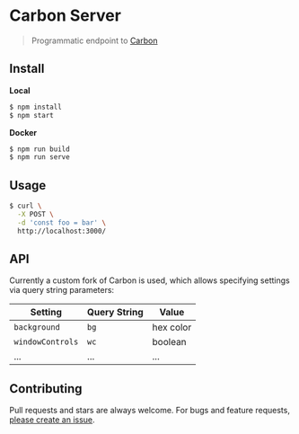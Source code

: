 Carbon Server
===============

> Programmatic endpoint to [Carbon](https://github.com/dawnlabs/carbon)

## Install

**Local**

```sh
$ npm install
$ npm start
```

**Docker**

```sh
$ npm run build
$ npm run serve
```

## Usage
```sh
$ curl \
  -X POST \
  -d 'const foo = bar' \
  http://localhost:3000/
```

## API

Currently a custom fork of Carbon is used, which allows specifying settings via query string parameters:

| Setting          | Query String | Value     |
|------------------|--------------|-----------|
| `background`     | `bg`         | hex color |
| `windowControls` | `wc`         | boolean   |
| ...              | ...          | ...       |

## Contributing

Pull requests and stars are always welcome. For bugs and feature requests, [please create an issue](https://github.com/zcei/carbon-server/issues/new).
